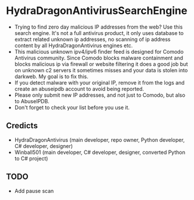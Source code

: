# HydraDragonAntivirusSearchEngine
- Trying to find zero day malicious IP addresses from the web? Use this search engine. It's not a full antivirus product, it only uses database to extract related unknown ip addresses, no scanning of ip address content by all HydraDragonAntivirus engines etc.
- This malicious unknown ipv4/ipv6 finder feed is designed for Comodo Antivirus community. Since Comodo blocks malware containment and blocks malicious ip via firewall or website filtering it does a good job but on unknown c2 servers it sometimes misses and your data is stolen into darkweb. My goal is to fix this.
- If you detect malware with your original IP, remove it from the logs and create an abuseipdb account to avoid being reported.
- Please only submit new IP addresses, and not just to Comodo, but also to AbuseIPDB.
- Don't forget to check your list before you use it.
## Credicts
- HydraDragonAntivirus (main developer, repo owner, Python developer, C# developer, designer)
- Winball501 (main developer, C# developer, designer, converted Python to C# project)
## TODO
- Add pause scan